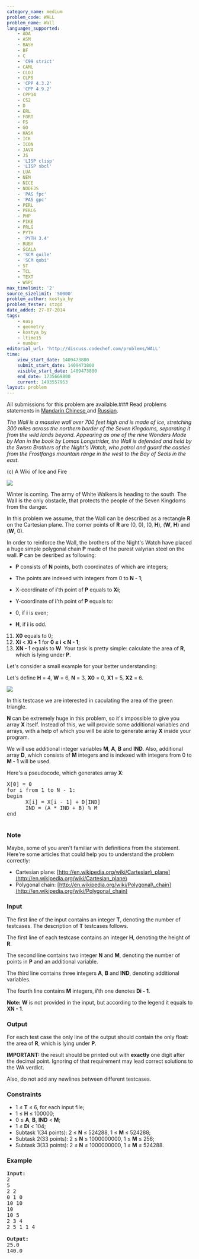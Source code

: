 ```yaml
---
category_name: medium
problem_code: WALL
problem_name: Wall
languages_supported:
    - ADA
    - ASM
    - BASH
    - BF
    - C
    - 'C99 strict'
    - CAML
    - CLOJ
    - CLPS
    - 'CPP 4.3.2'
    - 'CPP 4.9.2'
    - CPP14
    - CS2
    - D
    - ERL
    - FORT
    - FS
    - GO
    - HASK
    - ICK
    - ICON
    - JAVA
    - JS
    - 'LISP clisp'
    - 'LISP sbcl'
    - LUA
    - NEM
    - NICE
    - NODEJS
    - 'PAS fpc'
    - 'PAS gpc'
    - PERL
    - PERL6
    - PHP
    - PIKE
    - PRLG
    - PYTH
    - 'PYTH 3.4'
    - RUBY
    - SCALA
    - 'SCM guile'
    - 'SCM qobi'
    - ST
    - TCL
    - TEXT
    - WSPC
max_timelimit: '2'
source_sizelimit: '50000'
problem_author: kostya_by
problem_tester: stzgd
date_added: 27-07-2014
tags:
    - easy
    - geometry
    - kostya_by
    - ltime15
    - number
editorial_url: 'http://discuss.codechef.com/problems/WALL'
time:
    view_start_date: 1409473800
    submit_start_date: 1409473800
    visible_start_date: 1409473800
    end_date: 1735669800
    current: 1493557953
layout: problem
---
```

All submissions for this problem are available.###  Read problems statements in [Mandarin Chinese ](http://www.codechef.com/download/translated/LTIME15/mandarin/WALL1.pdf) and [Russian](http://www.codechef.com/download/translated/LTIME15/russian/WALL.pdf).

*The Wall is a massive wall over 700 feet high and is made of ice, stretching 300 miles across the northern border of the Seven Kingdoms, separating it from the wild lands beyond. Appearing as one of the nine Wonders Made by Man in the book by Lomas Longstrider, the Wall is defended and held by the Sworn Brothers of the Night's Watch, who patrol and guard the castles from the Frostfangs mountain range in the west to the Bay of Seals in the east.*

(c) A Wiki of Ice and Fire

![](/download/extimages/b376086dc238b3d2ca4bb78865b0744f.jpg)

Winter is coming. The army of White Walkers is heading to the south. The Wall is the only obstacle, that protects the people of the Seven Kingdoms from the danger.

In this problem we assume, that the Wall can be described as a rectangle **R** on the Cartesian plane. The corner points of **R** are (0, 0), (0, **H**), (**W**, **H**) and (**W**, 0).

In order to reinforce the Wall, the brothers of the Night's Watch have placed a huge simple polygonal chain **P** made of the purest valyrian steel on the wall. **P** can be desribed as following:

- **P** consists of **N** points, both coordinates of which are integers;
- The points are indexed with integers from 0 to **N - 1**;
- X-coordinate of **i**'th point of **P** equals to **Xi**;
- Y-coordinate of **i**'th point of **P** equals to:

- 0, if **i** is even;
- **H**, if **i** is odd.

11. **X0** equals to 0;
12. **Xi** < **Xi + 1** for **0 ≤ i < N - 1**;
13. **XN - 1** equals to **W**.
Your task is pretty simple: calculate the area of **R**, which is lying under **P**.

Let's consider a small example for your better understanding:

 Let's define **H** = 4, **W** = 6, **N** = 3, **X0** = 0, **X1** = 5, **X2** = 6.

![](/download/extimages/8afe60b8b5215f6156b51ce786e23a3a.jpg)

In this testcase we are interested in caculating the area of the green triangle.

**N** can be extremely huge in this problem, so it's impossible to give you array **X** itself. Instead of this, we will provide some additional variables and arrays, with a help of which you will be able to generate array **X** inside your program.

We will use additional integer variables **M**, **A**, **B** and **IND**. Also, additional array **D**, which consists of **M** integers and is indexed with integers from 0 to **M - 1** will be used.

Here's a pseudocode, which generates array **X**:

<pre>
X[0] = 0
for i from 1 to N - 1:
begin
      X[i] = X[i - 1] + D[IND]
      IND = (A * IND + B) % M
end

</pre>
### Note

Maybe, some of you aren't familiar with definitions from the statement. Here're some articles that could help you to understand the problem correctly:

- Cartesian plane: [http://en.wikipedia.org/wiki/Cartesian\_plane](http://en.wikipedia.org/wiki/Cartesian_plane)
- Polygonal chain: [http://en.wikipedia.org/wiki/Polygonal\_chain](http://en.wikipedia.org/wiki/Polygonal_chain)

### Input

The first line of the input contains an integer **T**, denoting the number of testcases. The description of **T** testcases follows.

The first line of each testcase contains an integer **H**, denoting the height of **R**.

The second line contains two integer **N** and **M**, denoting the number of points in **P** and an additional variable.

The third line contains three integers **A**, **B** and **IND**, denoting additional variables.

The fourth line contains **M** integers, **i**'th one denotes **Di - 1**.

**Note:** **W** is not provided in the input, but according to the legend it equals to **XN - 1**.

### Output

For each test case the only line of the output should contain the only float: the area of **R**, which is lying under **P**.

**IMPORTANT:** the result should be printed out with **exactly** one digit after the decimal point. Ignoring of that requirement may lead correct solutions to the WA verdict.

Also, do not add any newlines between different testcases.

### Constraints

- 1 ≤ **T** ≤ 6, for each input file;
- 1 ≤ **H** ≤ 100000;
- 0 ≤ **A**, **B**, **IND** < **M**;
- 1 ≤ **Di** < 104;
- Subtask 1(34 points): 2 ≤ **N** ≤ 524288, 1 ≤ **M** ≤ 524288;
- Subtask 2(33 points): 2 ≤ **N** ≤ 1000000000, 1 ≤ **M** ≤ 256;
- Subtask 3(33 points): 2 ≤ **N** ≤ 1000000000, 1 ≤ **M** ≤ 524288.

### Example

<pre><b>Input:</b>
2
5
2 2
0 1 0
10 10
10
10 5
2 3 4
2 5 1 1 4

<b>Output:</b>
25.0
140.0
</pre>